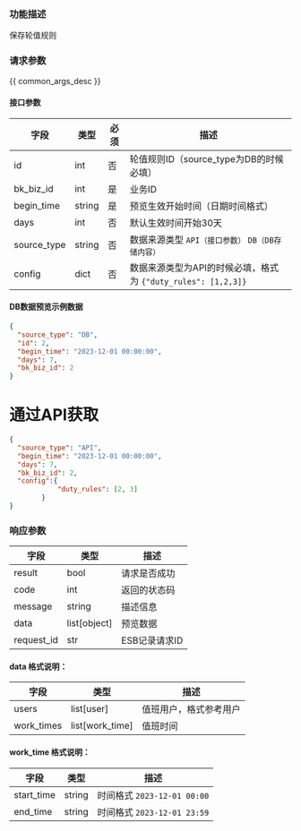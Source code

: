 ### 功能描述

保存轮值规则

### 请求参数

{{ common_args_desc }}

#### 接口参数

| 字段          | 类型     | 必须 | 描述                                            |
|-------------|--------|--|-----------------------------------------------|
| id          | int    | 否 | 轮值规则ID（source_type为DB的时候必填）                   |
| bk_biz_id   | int    | 是 | 业务ID                                          |
| begin_time  | string | 是 | 预览生效开始时间（日期时间格式）                              |
| days        | int    | 否 | 默认生效时间开始30天                                   |
| source_type | string | 否 | 数据来源类型 `API（接口参数）` `DB（DB存储内容）`               |
| config      | dict   | 否 | 数据来源类型为API的时候必填，格式为 `{"duty_rules": [1,2,3]}` |


#### DB数据预览示例数据

```json
{
  "source_type": "DB",
  "id": 2,
  "begin_time": "2023-12-01 00:00:00",
  "days": 7,
  "bk_biz_id": 2
}
```

# 通过API获取
```json
{
  "source_type": "API",
  "begin_time": "2023-12-01 00:00:00",
  "days": 7,
  "bk_biz_id": 2,
  "config":{
            "duty_rules": [2, 3]
        }
}
```

### 响应参数

| 字段         | 类型           | 描述        |
|------------|--------------|-----------|
| result     | bool         | 请求是否成功    |
| code       | int          | 返回的状态码    |
| message    | string       | 描述信息      |
| data       | list[object] | 预览数据      |
| request_id | str          | ESB记录请求ID |

#### data 格式说明： 
| 字段    | 类型         | 描述 |
|-------|------------|--|
| users | list[user] | 值班用户，格式参考用户 |
| work_times | list[work_time]       | 值班时间 |


#### work_time 格式说明：
| 字段    | 类型         | 描述 |
|-------|------------|--|
| start_time | string | 时间格式 `2023-12-01 00:00`|
| end_time | string | 时间格式 `2023-12-01 23:59`|



